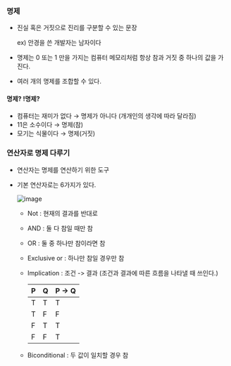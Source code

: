 ### 명제

- 진실 혹은 거짓으로 진리를 구분할 수 있는 문장

  ex) 안경을 쓴 개발자는 남자이다

- 명제는 0 또는 1 만을 가지는 컴퓨터 메모리처럼 항상 참과 거짓 중 하나의 값을 가진다.

- 여러 개의 명제를 조합할 수 있다.



#### 명제? !명제?

- 컴퓨터는 재미가 없다 → 명제가 아니다 (개개인의 생각에 따라 달라짐)
- 11은 소수이다 → 명제(참)
- 모기는 식물이다 → 명제(거짓)



### 연산자로 명제 다루기

- 연산자는 명제를 연산하기 위한 도구

- 기본 연산자로는 6가지가 있다.

  ![image](https://github.com/Duhui-Kim/CodingTest_JAVA/assets/118238663/2f0b0bed-1a4d-45fb-8f0f-fafb0f67be38)

  - Not  : 현재의 결과를 반대로

  - AND : 둘 다 참일 때만 참

  - OR : 둘 중 하나만 참이라면 참

  - Exclusive or : 하나만 참일 경우만 참

  - Implication : 조건 -> 결과 (조건과 결과에 따른 흐름을 나타낼 때 쓰인다.)

    | P    | Q    | P → Q |
    | ---- | ---- | ----- |
    | T    | T    | T     |
    | T    | F    | F     |
    | F    | T    | T     |
    | F    | F    | T     |

  - Biconditional : 두 값이 일치할 경우 참